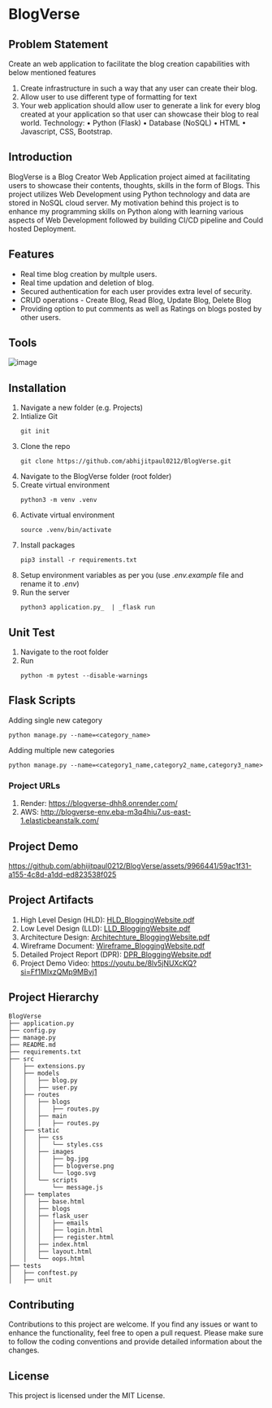 # BlogVerse


## Problem Statement
Create an web application to facilitate the blog creation capabilities with below mentioned features
1. Create infrastructure in such a way that any user can create their blog.
2. Allow user to use different type of formatting for text
3. Your web application should allow user to generate a link for every blog created at
your application so that user can showcase their blog to real world.
Technology:
• Python (Flask)
• Database (NoSQL)
• HTML
• Javascript, CSS, Bootstrap.


## Introduction
BlogVerse is a Blog Creator Web Application project aimed at facilitating users to showcase their contents, thoughts, skills in the form of Blogs.
This project utilizes Web Development using Python technology and data are stored in NoSQL cloud server.
My motivation behind this project is to enhance my programming skills on Python along with learning various aspects of Web Development followed by building CI/CD pipeline and Could hosted Deployment.


## Features
* Real time blog creation by multple users.
* Real time updation and deletion of blog.
* Secured authentication for each user provides extra level of security.
* CRUD operations - Create Blog, Read Blog, Update Blog, Delete Blog
* Providing option to put comments as well as Ratings on blogs posted by other users.


## Tools
![image](https://github.com/abhijitpaul0212/BlogVerse/assets/9966441/744a3f74-5342-481c-b44b-18a2c89e8e9f)


## Installation
1. Navigate a new folder (e.g. Projects)
2. Intialize Git
   ```
   git init
   ```
4. Clone the repo
   ```
   git clone https://github.com/abhijitpaul0212/BlogVerse.git
   ```
6. Navigate to the BlogVerse folder (root folder)
7. Create virtual environment
   ```
   python3 -m venv .venv
   ```
9. Activate virtual environment
   ```
   source .venv/bin/activate
   ```
11. Install packages
    ```
    pip3 install -r requirements.txt
    ```
13. Setup environment variables as per you (use _.env.example_ file and rename it to _.env_)
14. Run the server
    ```
    python3 application.py_  | _flask run
    ```


## Unit Test
1. Navigate to the root folder
2. Run
   ```
   python -m pytest --disable-warnings
   ```


## Flask Scripts 
Adding single new category
```
python manage.py --name=<category_name>
```

Adding multiple new categories
```
python manage.py --name=<category1_name,category2_name,category3_name>
```


### Project URLs
1. Render: https://blogverse-dhh8.onrender.com/
2. AWS: http://blogverse-env.eba-m3q4hiu7.us-east-1.elasticbeanstalk.com/


## Project Demo
https://github.com/abhijitpaul0212/BlogVerse/assets/9966441/59ac1f31-a155-4c8d-a1dd-ed823538f025


## Project Artifacts
1. High Level Design (HLD): [HLD_BloggingWebsite.pdf](https://github.com/abhijitpaul0212/BlogVerse/files/12819491/HLD_BloggingWebsite.pdf)
2. Low Level Design (LLD): [LLD_BloggingWebsite.pdf](https://github.com/abhijitpaul0212/BlogVerse/files/12819488/LLD_BloggingWebsite.pdf)
3. Architecture Design: [Architechture_BloggingWebsite.pdf](https://github.com/abhijitpaul0212/BlogVerse/files/12819485/Architechture_BloggingWebsite.pdf)
4. Wireframe Document: [Wireframe_BloggingWebsite.pdf](https://github.com/abhijitpaul0212/BlogVerse/files/12819489/Wireframe_BloggingWebsite.pdf)
5. Detailed Project Report (DPR): [DPR_BloggingWebsite.pdf](https://github.com/abhijitpaul0212/BlogVerse/files/12819490/DPR_BloggingWebsite.pdf)
6. Project Demo Video: https://youtu.be/8lv5jNUXcKQ?si=Ff1MIxzQMp9MBvj1


## Project Hierarchy
```
BlogVerse
├── application.py
├── config.py
├── manage.py
├── README.md
├── requirements.txt
├── src
│   ├── extensions.py
│   ├── models
│   │   ├── blog.py
│   │   ├── user.py
│   ├── routes
│   │   ├── blogs
│   │   │   ├── routes.py
│   │   ├── main
│   │   │   ├── routes.py
│   ├── static
│   │   ├── css
│   │   │   └── styles.css
│   │   ├── images
│   │   │   ├── bg.jpg
│   │   │   ├── blogverse.png
│   │   │   └── logo.svg
│   │   └── scripts
│   │       └── message.js
│   ├── templates
│   │   ├── base.html
│   │   ├── blogs
│   │   ├── flask_user
│   │   │   ├── emails
│   │   │   ├── login.html
│   │   │   ├── register.html
│   │   ├── index.html
│   │   ├── layout.html
│   │   └── oops.html
├── tests
│   ├── conftest.py
│   ├── unit
```

## Contributing
Contributions to this project are welcome. If you find any issues or want to enhance the functionality, feel free to open a pull request. Please make sure to follow the coding conventions and provide detailed information about the changes.


## License
This project is licensed under the MIT License.


